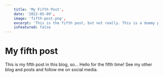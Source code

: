 ```yaml
---
	title: 'My Fifth Post',
	date: '2022-05-09',
	image: 'fifth-post.png',
	excerpt: 'This is the fifth post, but not really. This is a dummy post.',
	isFeatured: false
---
```


# My fifth post

This is my fifth post in this blog, so... Hello for the fifth time!
See my other blog and posts and follow me on social media.
